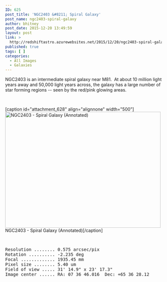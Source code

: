 ```yaml
---
ID: 625
post_title: 'NGC2403 &#8211; Spiral Galaxy'
post_name: ngc2403-spiral-galaxy
author: bhitney
post_date: 2015-12-20 13:49:59
layout: post
link: >
  http://redshiftastro.azurewebsites.net/2015/12/20/ngc2403-spiral-galaxy/
published: true
tags: [ ]
categories:
  - All Images
  - Galaxies
---
```

NGC2403 is an intermediate spiral galaxy near M81.  At about 10 million light years away and 50,000 light years across, the galaxy has a large number of star forming regions -- seen by the red/pink glowing areas.

&nbsp;

[caption id="attachment_628" align="alignnone" width="500"]<a href="http://redshiftastro.azurewebsites.net/wp-content/uploads/2015/12/ngc2403_1600_annotated.jpg"><img class="size-medium wp-image-628" src="http://redshiftastro.azurewebsites.net/wp-content/uploads/2015/12/ngc2403_1600_annotated-500x373.jpg" alt="NGC2403 - Spiral Galaxy (Annotated)" width="500" height="373" /></a> NGC2403 - Spiral Galaxy (Annotated)[/caption]

&nbsp;
<pre>Resolution ........ 0.575 arcsec/pix
Rotation .......... -2.235 deg
Focal ............. 1935.45 mm
Pixel size ........ 5.40 um
Field of view ..... 31' 14.9" x 23' 17.3"
Image center ...... RA: 07 36 46.016  Dec: +65 36 28.12
</pre>